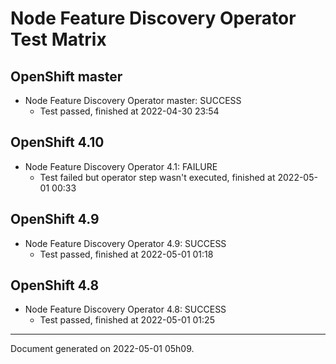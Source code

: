 
Node Feature Discovery Operator Test Matrix
===========================================

OpenShift master
----------------



* Node Feature Discovery Operator master: SUCCESS
  - Test passed, finished at 2022-04-30 23:54






OpenShift 4.10
--------------



* Node Feature Discovery Operator 4.1: FAILURE
  - Test failed but operator step wasn't executed, finished at 2022-05-01 00:33






OpenShift 4.9
-------------



* Node Feature Discovery Operator 4.9: SUCCESS
  - Test passed, finished at 2022-05-01 01:18






OpenShift 4.8
-------------



* Node Feature Discovery Operator 4.8: SUCCESS
  - Test passed, finished at 2022-05-01 01:25






---
Document generated on 2022-05-01 05h09.
